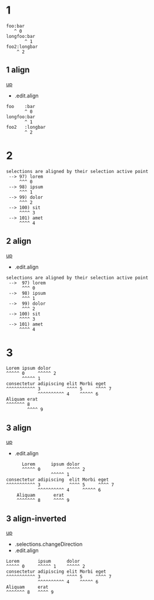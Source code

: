 # 1

```
foo:bar
   ^ 0
longfoo:bar
       ^ 1
foo2:longbar
    ^ 2
```

## 1 align
[up](#1)

- .edit.align

```
foo    :bar
       ^ 0
longfoo:bar
       ^ 1
foo2   :longbar
       ^ 2
```


# 2

```
selections are aligned by their selection active point
 --> 97) lorem
     ^^^ 0
 --> 98) ipsum
     ^^^ 1
 --> 99) dolor
     ^^^ 2
 --> 100) sit
     ^^^^ 3
 --> 101) amet
     ^^^^ 4
```

## 2 align
[up](#2)

- .edit.align

```
selections are aligned by their selection active point
 -->  97) lorem
      ^^^ 0
 -->  98) ipsum
      ^^^ 1
 -->  99) dolor
      ^^^ 2
 --> 100) sit
     ^^^^ 3
 --> 101) amet
     ^^^^ 4
```


# 3

```
Lorem ipsum dolor
^^^^^ 0     ^^^^^ 2
      ^^^^^ 1
consectetur adipiscing elit Morbi eget
^^^^^^^^^^^ 3          ^^^^ 5     ^^^^ 7
            ^^^^^^^^^^ 4    ^^^^^ 6
Aliquam erat
^^^^^^^ 8
        ^^^^ 9
```

## 3 align
[up](#3)

- .edit.align

```
      Lorem      ipsum dolor
      ^^^^^ 0          ^^^^^ 2
                 ^^^^^ 1
consectetur adipiscing  elit Morbi eget
^^^^^^^^^^^ 3           ^^^^ 5     ^^^^ 7
            ^^^^^^^^^^ 4     ^^^^^ 6
    Aliquam       erat
    ^^^^^^^ 8     ^^^^ 9
```

## 3 align-inverted
[up](#3)

- .selections.changeDirection
- .edit.align

```
Lorem       ipsum      dolor
^^^^^ 0     ^^^^^ 1    ^^^^^ 2
consectetur adipiscing elit Morbi eget
^^^^^^^^^^^ 3          ^^^^ 5     ^^^^ 7
            ^^^^^^^^^^ 4    ^^^^^ 6
Aliquam     erat
^^^^^^^ 8   ^^^^ 9
```
